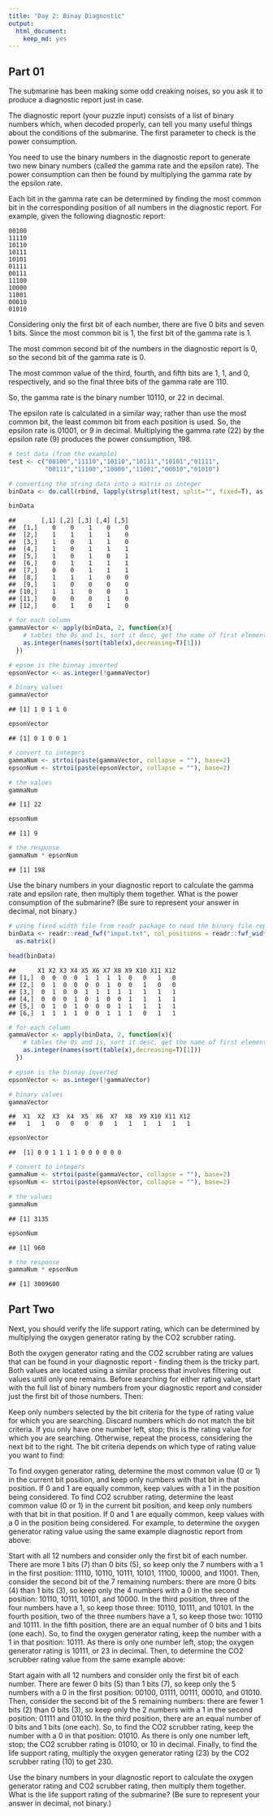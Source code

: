 ```yaml
---
title: "Day 2: Binay Diagnostic"
output:
  html_document:
    keep_md: yes
---
```


## Part 01

The submarine has been making some odd creaking noises, so you ask it to produce a diagnostic report just in case.

The diagnostic report (your puzzle input) consists of a list of binary numbers which, when decoded properly, can tell you many useful things about the conditions of the submarine. The first parameter to check is the power consumption.

You need to use the binary numbers in the diagnostic report to generate two new binary numbers (called the gamma rate and the epsilon rate). The power consumption can then be found by multiplying the gamma rate by the epsilon rate.

Each bit in the gamma rate can be determined by finding the most common bit in the corresponding position of all numbers in the diagnostic report. For example, given the following diagnostic report:

```
00100
11110
10110
10111
10101
01111
00111
11100
10000
11001
00010
01010
```

Considering only the first bit of each number, there are five 0 bits and seven 1 bits. Since the most common bit is 1, the first bit of the gamma rate is 1.

The most common second bit of the numbers in the diagnostic report is 0, so the second bit of the gamma rate is 0.

The most common value of the third, fourth, and fifth bits are 1, 1, and 0, respectively, and so the final three bits of the gamma rate are 110.

So, the gamma rate is the binary number 10110, or 22 in decimal.

The epsilon rate is calculated in a similar way; rather than use the most common bit, the least common bit from each position is used. So, the epsilon rate is 01001, or 9 in decimal. Multiplying the gamma rate (22) by the epsilon rate (9) produces the power consumption, 198.


```r
# test data (from the example)
test <- c("00100","11110","10110","10111","10101","01111",
          "00111","11100","10000","11001","00010","01010")

# converting the string data into a matrix os integer
binData <- do.call(rbind, lapply(strsplit(test, split="", fixed=T), as.numeric))

binData
```

```
##       [,1] [,2] [,3] [,4] [,5]
##  [1,]    0    0    1    0    0
##  [2,]    1    1    1    1    0
##  [3,]    1    0    1    1    0
##  [4,]    1    0    1    1    1
##  [5,]    1    0    1    0    1
##  [6,]    0    1    1    1    1
##  [7,]    0    0    1    1    1
##  [8,]    1    1    1    0    0
##  [9,]    1    0    0    0    0
## [10,]    1    1    0    0    1
## [11,]    0    0    0    1    0
## [12,]    0    1    0    1    0
```

```r
# for each column 
gammaVector <- apply(binData, 2, function(x){
    # tables the 0s and 1s, sort it desc, get the name of first element (most frequent)
    as.integer(names(sort(table(x),decreasing=T)[1]))
  })

# epson is the binnay inverted
epsonVector <- as.integer(!gammaVector)

# binary values
gammaVector
```

```
## [1] 1 0 1 1 0
```

```r
epsonVector
```

```
## [1] 0 1 0 0 1
```

```r
# convert to integers
gammaNum <- strtoi(paste(gammaVector, collapse = ""), base=2)
epsonNum <- strtoi(paste(epsonVector, collapse = ""), base=2)

# the values
gammaNum
```

```
## [1] 22
```

```r
epsonNum
```

```
## [1] 9
```

```r
# the response
gammaNum * epsonNum
```

```
## [1] 198
```

Use the binary numbers in your diagnostic report to calculate the gamma rate and epsilon rate, then multiply them together. What is the power consumption of the submarine? (Be sure to represent your answer in decimal, not binary.)


```r
# using fixed width file from readr package to read the binary file representation
binData <- readr::read_fwf("input.txt", col_positions = readr::fwf_widths(rep(1,12)) , col_types = "i") |> 
  as.matrix()

head(binData)
```

```
##      X1 X2 X3 X4 X5 X6 X7 X8 X9 X10 X11 X12
## [1,]  0  0  0  0  1  1  1  1  0   0   1   0
## [2,]  0  1  0  0  0  0  1  0  0   1   0   0
## [3,]  0  1  0  0  1  1  1  1  1   1   1   1
## [4,]  0  0  0  1  0  1  0  0  1   1   1   1
## [5,]  0  1  0  1  0  0  0  1  1   1   1   1
## [6,]  1  1  1  1  0  0  1  1  1   0   1   1
```

```r
# for each column 
gammaVector <- apply(binData, 2, function(x){
    # tables the 0s and 1s, sort it desc, get the name of first element (most frequent)
    as.integer(names(sort(table(x),decreasing=T)[1]))
  })

# epson is the binnay inverted
epsonVector <- as.integer(!gammaVector)

# binary values
gammaVector
```

```
##  X1  X2  X3  X4  X5  X6  X7  X8  X9 X10 X11 X12 
##   1   1   0   0   0   0   1   1   1   1   1   1
```

```r
epsonVector
```

```
##  [1] 0 0 1 1 1 1 0 0 0 0 0 0
```

```r
# convert to integers
gammaNum <- strtoi(paste(gammaVector, collapse = ""), base=2)
epsonNum <- strtoi(paste(epsonVector, collapse = ""), base=2)

# the values
gammaNum
```

```
## [1] 3135
```

```r
epsonNum
```

```
## [1] 960
```

```r
# the response
gammaNum * epsonNum
```

```
## [1] 3009600
```

## Part Two

Next, you should verify the life support rating, which can be determined by multiplying the oxygen generator rating by the CO2 scrubber rating.

Both the oxygen generator rating and the CO2 scrubber rating are values that can be found in your diagnostic report - finding them is the tricky part. Both values are located using a similar process that involves filtering out values until only one remains. Before searching for either rating value, start with the full list of binary numbers from your diagnostic report and consider just the first bit of those numbers. Then:

Keep only numbers selected by the bit criteria for the type of rating value for which you are searching. Discard numbers which do not match the bit criteria.
If you only have one number left, stop; this is the rating value for which you are searching.
Otherwise, repeat the process, considering the next bit to the right.
The bit criteria depends on which type of rating value you want to find:

To find oxygen generator rating, determine the most common value (0 or 1) in the current bit position, and keep only numbers with that bit in that position. If 0 and 1 are equally common, keep values with a 1 in the position being considered.
To find CO2 scrubber rating, determine the least common value (0 or 1) in the current bit position, and keep only numbers with that bit in that position. If 0 and 1 are equally common, keep values with a 0 in the position being considered.
For example, to determine the oxygen generator rating value using the same example diagnostic report from above:

Start with all 12 numbers and consider only the first bit of each number. There are more 1 bits (7) than 0 bits (5), so keep only the 7 numbers with a 1 in the first position: 11110, 10110, 10111, 10101, 11100, 10000, and 11001.
Then, consider the second bit of the 7 remaining numbers: there are more 0 bits (4) than 1 bits (3), so keep only the 4 numbers with a 0 in the second position: 10110, 10111, 10101, and 10000.
In the third position, three of the four numbers have a 1, so keep those three: 10110, 10111, and 10101.
In the fourth position, two of the three numbers have a 1, so keep those two: 10110 and 10111.
In the fifth position, there are an equal number of 0 bits and 1 bits (one each). So, to find the oxygen generator rating, keep the number with a 1 in that position: 10111.
As there is only one number left, stop; the oxygen generator rating is 10111, or 23 in decimal.
Then, to determine the CO2 scrubber rating value from the same example above:

Start again with all 12 numbers and consider only the first bit of each number. There are fewer 0 bits (5) than 1 bits (7), so keep only the 5 numbers with a 0 in the first position: 00100, 01111, 00111, 00010, and 01010.
Then, consider the second bit of the 5 remaining numbers: there are fewer 1 bits (2) than 0 bits (3), so keep only the 2 numbers with a 1 in the second position: 01111 and 01010.
In the third position, there are an equal number of 0 bits and 1 bits (one each). So, to find the CO2 scrubber rating, keep the number with a 0 in that position: 01010.
As there is only one number left, stop; the CO2 scrubber rating is 01010, or 10 in decimal.
Finally, to find the life support rating, multiply the oxygen generator rating (23) by the CO2 scrubber rating (10) to get 230.

Use the binary numbers in your diagnostic report to calculate the oxygen generator rating and CO2 scrubber rating, then multiply them together. What is the life support rating of the submarine? (Be sure to represent your answer in decimal, not binary.)

